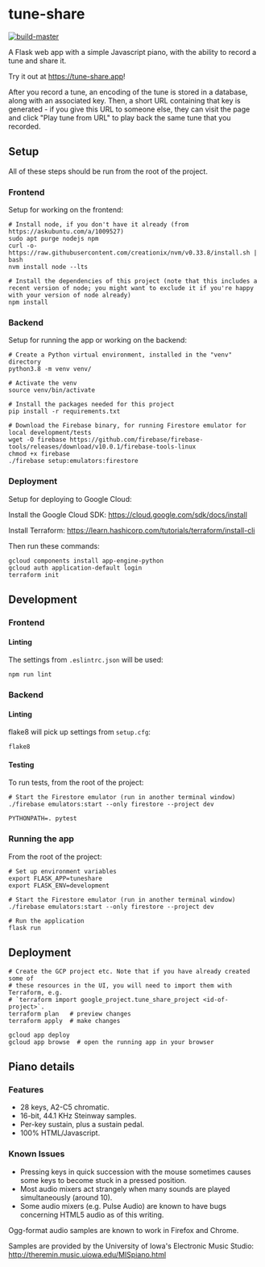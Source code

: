 # tune-share

[![build-master](https://github.com/gjohnston9/tune-share/actions/workflows/build-master.yml/badge.svg?branch=master)](https://github.com/gjohnston9/tune-share/actions/workflows/build-master.yml)

A Flask web app with a simple Javascript piano, with the ability to record a tune and share it.

Try it out at https://tune-share.app!

After you record a tune, an encoding of the tune is stored in a database, along with an associated key. Then, a short URL containing that key is generated - if you give this URL to someone else, they can visit the page and click "Play tune from URL" to play back the same tune that you recorded.

## Setup
All of these steps should be run from the root of the project.
### Frontend
Setup for working on the frontend:
```
# Install node, if you don't have it already (from https://askubuntu.com/a/1009527)
sudo apt purge nodejs npm
curl -o- https://raw.githubusercontent.com/creationix/nvm/v0.33.8/install.sh | bash
nvm install node --lts

# Install the dependencies of this project (note that this includes a recent version of node; you might want to exclude it if you're happy with your version of node already)
npm install
```

### Backend
Setup for running the app or working on the backend:
```
# Create a Python virtual environment, installed in the "venv" directory
python3.8 -m venv venv/

# Activate the venv
source venv/bin/activate

# Install the packages needed for this project
pip install -r requirements.txt

# Download the Firebase binary, for running Firestore emulator for local development/tests
wget -O firebase https://github.com/firebase/firebase-tools/releases/download/v10.0.1/firebase-tools-linux
chmod +x firebase
./firebase setup:emulators:firestore
```

### Deployment
Setup for deploying to Google Cloud:

Install the Google Cloud SDK: https://cloud.google.com/sdk/docs/install

Install Terraform: https://learn.hashicorp.com/tutorials/terraform/install-cli

Then run these commands:
```
gcloud components install app-engine-python
gcloud auth application-default login
terraform init
```

## Development
### Frontend
#### Linting
The settings from `.eslintrc.json` will be used:
```
npm run lint
```

### Backend
#### Linting
flake8 will pick up settings from `setup.cfg`:
```
flake8
```
#### Testing
To run tests, from the root of the project:
```
# Start the Firestore emulator (run in another terminal window)
./firebase emulators:start --only firestore --project dev

PYTHONPATH=. pytest
```


### Running the app
From the root of the project:
```
# Set up environment variables
export FLASK_APP=tuneshare
export FLASK_ENV=development

# Start the Firestore emulator (run in another terminal window)
./firebase emulators:start --only firestore --project dev

# Run the application
flask run
```

## Deployment
```
# Create the GCP project etc. Note that if you have already created some of
# these resources in the UI, you will need to import them with Terraform, e.g.
# `terraform import google_project.tune_share_project <id-of-project>`.
terraform plan   # preview changes
terraform apply  # make changes

gcloud app deploy
gcloud app browse  # open the running app in your browser
```

## Piano details
### Features
* 28 keys, A2-C5 chromatic.
* 16-bit, 44.1 KHz Steinway samples.
* Per-key sustain, plus a sustain pedal.
* 100% HTML/Javascript.

### Known Issues
* Pressing keys in quick succession with the mouse sometimes causes some keys to become stuck in a pressed position.
* Most audio mixers act strangely when many sounds are played simultaneously (around 10).
* Some audio mixers (e.g. Pulse Audio) are known to have bugs concerning HTML5 audio as of this writing.

Ogg-format audio samples are known to work in Firefox and Chrome.

Samples are provided by the University of Iowa's Electronic Music Studio:
http://theremin.music.uiowa.edu/MISpiano.html
